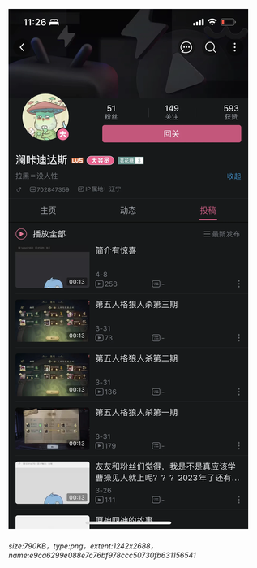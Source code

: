 ![](./e9ca6299e088e7c76bf978ccc50730fb631156541.png)
###### size:790KB，type:png，extent:1242x2688，name:e9ca6299e088e7c76bf978ccc50730fb631156541
